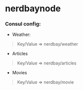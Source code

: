 # nerdbaynode

### Consul config:

  - Weather:

> Key/Value => nerdbay/weather

  - Articles

> Key/Value => nerdbay/articles

  - Movies

> Key/Value => nerdbay/movie
